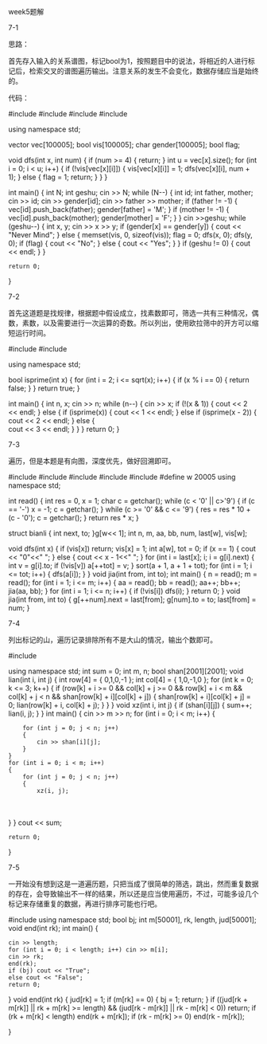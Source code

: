 week5题解

7-1

思路：

首先存入输入的关系谱图，标记bool为1，按照题目中的说法，将相近的人进行标记后，检索交叉的谱图遍历输出。注意关系的发生不会变化，数据存储应当是始终的。

代码：

#include <iostream>
#include<algorithm>
#include<vector>
#include<cstring>

using namespace std;

vector<int> vec[100005];
bool vis[100005];
char gender[100005];
bool flag;

void dfs(int x, int num)
{
    if (num >= 4)
    {
        return;
    }
    int u = vec[x].size();
    for (int i = 0; i < u; i++)
    {
        if (!vis[vec[x][i]])
        {
            vis[vec[x][i]] = 1;
            dfs(vec[x][i], num + 1);
        }
        else
        {
            flag = 1;
            return;
        }
    }
}

int main()
{
    int N;
    int geshu;
    cin >> N;
    while (N--)
    {
        int id;
        int father, mother;
        cin >> id;
        cin >> gender[id];
        cin >> father >> mother;
        if (father != -1)
        {
            vec[id].push_back(father);
            gender[father] = 'M';
        }
        if (mother != -1)
        {
            vec[id].push_back(mother);
            gender[mother] = 'F';
        }
    }
    cin >>geshu;
    while (geshu--)
    {
        int x, y;
        cin >> x >> y;
        if (gender[x] == gender[y])
        {
            cout << "Never Mind";
        }
        else
        {
            memset(vis, 0, sizeof(vis));
            flag = 0;
            dfs(x, 0);
            dfs(y, 0);
            if (flag)
            {
                cout << "No";
            }
            else
            {
                cout << "Yes";
            }
        }
        if (geshu != 0)
        {
            cout << endl;
        }
    }

    return 0;

}

7-2

首先这道题是找规律，根据题中假设成立，找素数即可，筛选一共有三种情况，偶数，素数，以及需要进行一次运算的奇数。所以列出，使用欧拉筛中的开方可以缩短运行时间。

#include<iostream>
#include<cmath>

using namespace std;

bool isprime(int x) {
    for (int i = 2; i <= sqrt(x); i++) {
        if (x % i == 0) {
            return false;
        }
    }
    return true;
}

int main() {
    int n, x;
    cin >> n;
    while (n--) {
        cin >> x;
        if (!(x & 1)) {
            cout << 2 << endl;
        }
        else {
            if (isprime(x)) {
                cout << 1 << endl;
            }
            else if (isprime(x - 2)) { 
                cout << 2 << endl;
            }
            else {            
                cout << 3 << endl;
            }
        }
    }
    return 0;
}

7-3

遍历，但是本题是有向图，深度优先，做好回溯即可。

#include<iostream>
#include<cstdio>
#include<algorithm>
#include<cstring>
#include<queue>
#define w 20005
using namespace std;

int read()
{
	int res = 0, x = 1;
	char c = getchar();
	while (c < '0' || c>'9')
	{
		if (c == '-')
			x = -1;
		c = getchar();
	}
	while (c >= '0' && c <= '9')
	{
		res = res * 10 + (c - '0');
		c = getchar();
	}
	return res * x;
}

struct bianli
{
	int next, to;
}g[w<< 1];
int n, m, aa, bb, num, last[w], vis[w];

void dfs(int x)
{
	if (vis[x]) return;
	vis[x] = 1;
	int a[w], tot = 0;
	if (x == 1)
	{
		cout << "0"<<" ";
	}
	else
	{
		cout << x - 1<<" ";
	}
	for (int i = last[x]; i; i = g[i].next)
	{
		int v = g[i].to;
		if (!vis[v])
			a[++tot] = v;
	}
	sort(a + 1, a + 1 + tot);
	for (int i = 1; i <= tot; i++)
	{
		dfs(a[i]);
	}
}
void jia(int from, int to);
int main()
{
	n = read(); m = read();
	for (int i = 1; i <= m; i++)
	{
		aa = read(); bb = read();
		aa++; bb++;
		jia(aa, bb);
	}
	for (int i = 1; i <= n; i++)
	{
		if (!vis[i])
			dfs(i);
	}
	return 0;
}
void jia(int from, int to)
{
	g[++num].next = last[from];
	g[num].to = to;
	last[from] = num;
}

7-4

列出标记的山，遍历记录排除所有不是大山的情况，输出个数即可。

#include<iostream>

using namespace std;
int sum = 0;
int m, n;
bool shan[2001][2001];
void lian(int i, int j)
{
	int row[4] = { 0,1,0,-1 };
	int col[4] = { 1,0,-1,0 };
	for (int k = 0; k <= 3; k++)
	{
		if (row[k] + i >= 0 && col[k] + j >= 0 && row[k] + i < m && col[k] + j < n && shan[row[k] + i][col[k] + j])
		{
			shan[row[k] + i][col[k] + j] = 0;
			lian(row[k] + i, col[k] + j);
		}
	}
}
void xz(int i, int j)
{
	if (shan[i][j])
	{
		sum++;
		lian(i, j);
	}
}
int main()
{
	cin >> m >> n;
	for (int i = 0; i < m; i++)
	{


		for (int j = 0; j < n; j++)
		{
			cin >> shan[i][j];
		}
	}
	for (int i = 0; i < m; i++)
	{
		for (int j = 0; j < n; j++) 
		{
			xz(i, j);


​			
​			
		}
	}
	cout << sum;
	
	return 0;
}

7-5

一开始没有想到这是一道遍历题，只把当成了很简单的筛选，跳出，然而重复数据的存在，会导致输出不一样的结果，所以还是应当使用遍历，不过，可能多设几个标记来存储重复的数据，再进行排序可能也行吧。

#include<iostream>
using namespace std;
bool bj;
int m[50001], rk, length, jud[50001];
void end(int rk);
int main()
{

	cin >> length;
	for (int i = 0; i < length; i++) cin >> m[i];
	cin >> rk;
	end(rk);
	if (bj) cout << "True";
	else cout << "False";
	return 0;
}
void end(int rk)
{
	jud[rk] = 1;
	if (m[rk] == 0)
	{
		bj = 1;
		return;
	}
	if ((jud[rk + m[rk]] || rk + m[rk] >= length) && (jud[rk - m[rk]] || rk - m[rk] < 0)) return;
	if (rk + m[rk] < length)
		end(rk + m[rk]);
	if (rk - m[rk] >= 0)
		end(rk - m[rk]);

}

